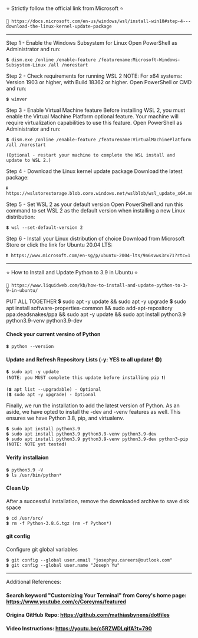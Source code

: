 ⭐ Strictly follow the official link from Microsoft ⭐ 

    🧭 https://docs.microsoft.com/en-us/windows/wsl/install-win10#step-4---download-the-linux-kernel-update-package

------------------------------------------------------------------------------------------------------------------------------------------------------------------------

Step 1 - Enable the Windows Subsystem for Linux
    Open PowerShell as Administrator and run:

    💲 dism.exe /online /enable-feature /featurename:Microsoft-Windows-Subsystem-Linux /all /norestart


Step 2 - Check requirements for running WSL 2
    NOTE: For x64 systems: Version 1903 or higher, with Build 18362 or higher.
    Open PowerShell or CMD and run:

    💲 winver

Step 3 - Enable Virtual Machine feature
    Before installing WSL 2, you must enable the Virtual Machine Platform optional feature. Your machine will require virtualization capabilities to use this feature.
    Open PowerShell as Administrator and run:

    💲 dism.exe /online /enable-feature /featurename:VirtualMachinePlatform /all /norestart
    
    (Optional - restart your machine to complete the WSL install and update to WSL 2.)

Step 4 - Download the Linux kernel update package
    Download the latest package:

    ⏬ https://wslstorestorage.blob.core.windows.net/wslblob/wsl_update_x64.msi


Step 5 - Set WSL 2 as your default version
    Open PowerShell and run this command to set WSL 2 as the default version when installing a new Linux distribution:

    💲 wsl --set-default-version 2

Step 6 - Install your Linux distribution of choice
    Download from Microsoft Store or click the link for Ubuntu 20.04 LTS:

    ⏬ https://www.microsoft.com/en-sg/p/ubuntu-2004-lts/9n6svws3rx71?rtc=1

------------------------------------------------------------------------------------------------------------------------------------------------------------------------

⭐ How to Install and Update Python to 3.9 in Ubuntu ⭐
    
    🧭 https://www.liquidweb.com/kb/how-to-install-and-update-python-to-3-9-in-ubuntu/

PUT ALL TOGETHER
    💲 sudo apt -y update && sudo apt -y upgrade
    💲 sudo apt install software-properties-common && sudo add-apt-repository ppa:deadsnakes/ppa && sudo apt -y update && sudo apt install python3.9 python3.9-venv python3.9-dev

#### Check your current versino of Python
    💲 python --version

#### Update and Refresh Repository Lists (-y: YES to all update! 😎)
    💲 sudo apt -y update
    (NOTE: you MUST complete this update before installing pip ❗)

    (💲 apt list --upgradable) - Optional
    (💲 sudo apt -y upgrade) - Optional

Finally, we run the installation to add the latest version of Python. 
As an aside, we have opted to install the -dev and -venv features as well. 
This ensures we have Python 3.8, pip, and virtualenv. 

    💲 sudo apt install python3.9
    💲 sudo apt install python3.9 python3.9-venv python3.9-dev
    💲 sudo apt install python3.9 python3.9-venv python3.9-dev python3-pip (NOTE: NOTE yet tested)

#### Verify installaion
    💲 python3.9 -V
    💲 ls /usr/bin/python*

#### Clean Up
After a successful installation, remove the downloaded archive to save disk space

    💲 cd /usr/src/
    💲 rm -f Python-3.8.6.tgz (rm -f Python*)
    
#### git config
Configure git global variables

    💲 git config --global user.email "josephyu.careers@outlook.com"
    💲 git config --global user.name "Joseph Yu"

------------------------------------------------------------------------------------------------------------------------------------------------------------------------
Additional References:

#### Search keyword "Customizing Your Terminal" from Corey's home page: https://www.youtube.com/c/Coreyms/featured

#### Origina GitHub Repo: https://github.com/mathiasbynens/dotfiles

#### Video Instructions: https://youtu.be/c5RZWDLqifA?t=790
